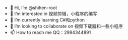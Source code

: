 - 👋 Hi, I’m @shihen-root
- 👀 I’m interested in 视频剪辑，小程序的编写
- 🌱 I’m currently learning C#和python
- 💞️ I’m looking to collaborate on 视频下载器和一些小程序
- 📫 How to reach me QQ：2994344891

<!---
shihen-root/shihen-root is a ✨ special ✨ repository because its `README.md` (this file) appears on your GitHub profile.
You can click the Preview link to take a look at your changes.
--->
